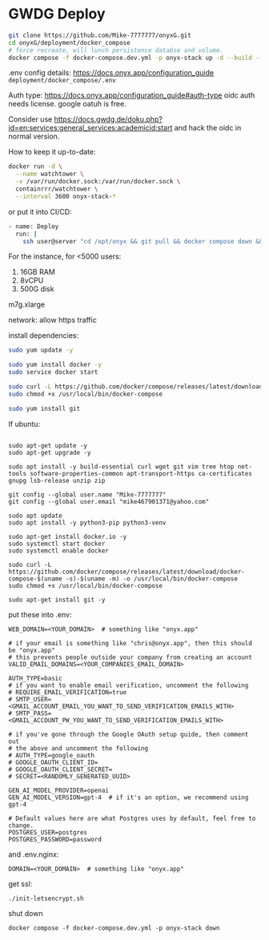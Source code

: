 # GWDG Deploy

```bash
git clone https://github.com/Mike-7777777/onyxG.git
cd onyxG/deployment/docker_compose
# force recreate, will lunch persistence databse and volume.
docker compose -f docker-compose.dev.yml -p onyx-stack up -d --build --force-recreate
```

.env config details:
https://docs.onyx.app/configuration_guide
`deployment/docker_compose/.env`

Auth type:
https://docs.onyx.app/configuration_guide#auth-type
oidc auth needs license.
google oatuh is free.

Consider use https://docs.gwdg.de/doku.php?id=en:services:general_services:academicid:start and hack the oidc in normal version.

How to keep it up-to-date:
```bash
docker run -d \
  --name watchtower \
  -v /var/run/docker.sock:/var/run/docker.sock \
  containrrr/watchtower \
  --interval 3600 onyx-stack-*
```

or put it into CI/CD:
```bash
- name: Deploy
  run: |
    ssh user@server "cd /opt/onyx && git pull && docker compose down && docker compose up -d --build"
```

For the instance, for <5000 users:
1. 16GB RAM
2. 8vCPU
3. 500G disk

m7g.xlarge

network: allow https traffic

install dependencies:
```bash
sudo yum update -y

sudo yum install docker -y
sudo service docker start

sudo curl -L https://github.com/docker/compose/releases/latest/download/docker-compose-$(uname -s)-$(uname -m) -o /usr/local/bin/docker-compose
sudo chmod +x /usr/local/bin/docker-compose

sudo yum install git
```

If ubuntu:
```

sudo apt-get update -y
sudo apt-get upgrade -y

sudo apt install -y build-essential curl wget git vim tree htop net-tools software-properties-common apt-transport-https ca-certificates gnupg lsb-release unzip zip

git config --global user.name "Mike-7777777"
git config --global user.email "mike467901371@yahoo.com"

sudo apt update
sudo apt install -y python3-pip python3-venv

sudo apt-get install docker.io -y
sudo systemctl start docker
sudo systemctl enable docker

sudo curl -L https://github.com/docker/compose/releases/latest/download/docker-compose-$(uname -s)-$(uname -m) -o /usr/local/bin/docker-compose
sudo chmod +x /usr/local/bin/docker-compose

sudo apt-get install git -y
```

put these into .env:
```
WEB_DOMAIN=<YOUR_DOMAIN>  # something like "onyx.app"

# if your email is something like "chris@onyx.app", then this should be "onyx.app"
# this prevents people outside your company from creating an account
VALID_EMAIL_DOMAINS=<YOUR_COMPANIES_EMAIL_DOMAIN>

AUTH_TYPE=basic
# if you want to enable email verification, uncomment the following
# REQUIRE_EMAIL_VERIFICATION=true
# SMTP_USER=<GMAIL_ACCOUNT_EMAIL_YOU_WANT_TO_SEND_VERIFICATION_EMAILS_WITH>
# SMTP_PASS=<GMAIL_ACCOUNT_PW_YOU_WANT_TO_SEND_VERIFICATION_EMAILS_WITH>

# if you've gone through the Google OAuth setup guide, then comment out
# the above and uncomment the following
# AUTH_TYPE=google_oauth
# GOOGLE_OAUTH_CLIENT_ID=
# GOOGLE_OAUTH_CLIENT_SECRET=
# SECRET=<RANDOMLY_GENERATED_UUID>

GEN_AI_MODEL_PROVIDER=openai
GEN_AI_MODEL_VERSION=gpt-4  # if it's an option, we recommend using gpt-4

# Default values here are what Postgres uses by default, feel free to change.
POSTGRES_USER=postgres
POSTGRES_PASSWORD=password
```

and .env.nginx:
```
DOMAIN=<YOUR_DOMAIN>  # something like "onyx.app"
```

get ssl:
```
./init-letsencrypt.sh
```

shut down

```
docker compose -f docker-compose.dev.yml -p onyx-stack down
```

